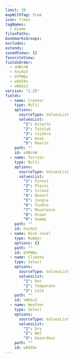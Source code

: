 ```yaml
---
limit: 20
mapWithTag: true
icon: trees
tagNames:
  - biome
filesPaths: 
bookmarksGroups: 
excludes: 
extends: 
savedViews: []
favoriteView: 
fieldsOrder:
  - xHBcnW
  - hnLKo3
  - bYPWQu
  - w8dI8v
  - xWGbs3
version: "2.25"
fields:
  - name: Creator
    type: Multi
    options:
      sourceType: ValuesList
      valuesList:
        "1": Astarte
        "2": Tataluk
        "3": Cujokra
        "4": Kesk
        "5": Muerin
    path: ""
    id: xHBcnW
  - name: Terrain
    type: Multi
    options:
      sourceType: ValuesList
      valuesList:
        "1": Forest
        "2": Plains
        "3": Island
        "4": Desert
        "5": Jungle
        "6": Tundra
        "7": Mountains
        "8": Ocean
        "9": Swamp
    path: ""
    id: hnLKo3
  - name: Risk-level
    type: Number
    options: {}
    path: ""
    id: bYPWQu
  - name: Climate
    type: Select
    options:
      sourceType: ValuesList
      valuesList:
        "1": Hot
        "2": Temperate
        "3": Cold
    path: ""
    id: xWGbs3
  - name: Weather
    type: Select
    options:
      sourceType: ValuesList
      valuesList:
        "1": Dry
        "2": Wet
        "3": Hazardous
    path: ""
    id: w8dI8v
---
```

